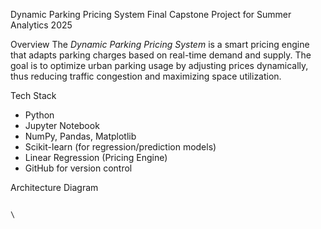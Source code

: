 Dynamic Parking Pricing System
Final Capstone Project for Summer Analytics 2025

Overview
The *Dynamic Parking Pricing System* is a smart pricing engine that adapts parking charges based on real-time demand and supply. The goal is to optimize urban parking usage by adjusting prices dynamically, thus reducing traffic congestion and maximizing space utilization.

Tech Stack
- Python 
- Jupyter Notebook 
- NumPy, Pandas, Matplotlib 
- Scikit-learn (for regression/prediction models)
- Linear Regression (Pricing Engine)
- GitHub for version control

 Architecture Diagram
```mermaid

\
